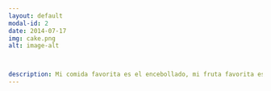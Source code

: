 ```yaml
---
layout: default
modal-id: 2
date: 2014-07-17
img: cake.png
alt: image-alt



description: Mi comida favorita es el encebollado, mi fruta favorita es la sandía, además de ello me gusta otros platos típicos.. Nam.
---
```

